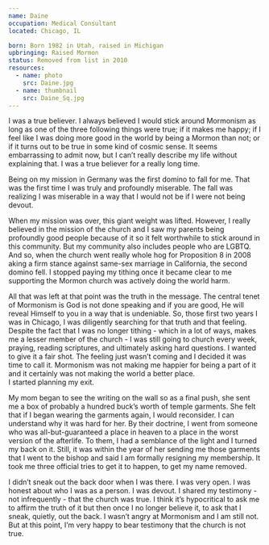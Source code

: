 ```yaml
---
name: Daine
occupation: Medical Consultant 
located: Chicago, IL 

born: Born 1982 in Utah, raised in Michigan 
upbringing: Raised Mormon
status: Removed from list in 2010 
resources: 
  - name: photo
    src: Daine.jpg
  - name: thumbnail
    src: Daine_Sq.jpg
---
```



I was a true believer. I always believed I would stick around Mormonism as long as one of the three following things were true; if it makes me happy; if I feel like I was doing more good in the world by being a Mormon than not; or if it turns out to be true in some kind of cosmic sense. It seems embarrassing to admit now, but I can’t really describe my life without explaining that. I was a true believer for a really long time.

Being on my mission in Germany was the first domino to fall for me. That was the first time I was truly and profoundly miserable. The fall was realizing I was miserable in a way that I would not be if I were not being devout. 

When my mission was over, this giant weight was lifted. However, I really believed in the mission of the church and I saw my parents being profoundly good people because of it so it felt worthwhile to stick around in this community. But my community also includes people who are LGBTQ.  And so, when the church went really whole hog for Proposition 8 in 2008 aking a firm stance against same-sex marriage in California, the second domino fell. I stopped paying my tithing once it became clear to me supporting the Mormon church was actively doing the world harm.

All that was left at that point was the truth in the message. The central tenet of Mormonism is God is not done speaking and if you are good, He will reveal Himself to you in a way that is undeniable. So, those first two years I was in Chicago, I was  diligently searching for that truth and that feeling. Despite the fact that I was no longer tithing - which in a lot of ways, makes me a lesser member of the church - I was still going to church every week, praying, reading scriptures, and ultimately asking hard questions. I wanted to give it a fair shot. The feeling just wasn’t coming and I decided it was time to call it. Mormonism was not making me happier for being a part of it and it certainly was not making the world a better place.  
I started planning my exit.

My mom began to see the writing on the wall so as a final push, she sent me a box of probably a hundred buck’s worth of temple garments. She felt that if I began wearing the garments again, I would reconsider. I can understand why it was hard for her. By their doctrine, I went from someone who was all-but-guaranteed a place in heaven to a place in the worst version of the afterlife. To them, I had a semblance of the light and I turned my back on it. Still, it was within the year of her sending me those garments that I went to the bishop and said I am formally resigning my membership. It took me three official tries to get it to happen, to get my name removed.

 I didn’t sneak out the back door when I was there. I was very open. I was honest about who I was as a person. I was devout. I shared my testimony - not infrequently - that the church was true. I think it’s hypocritical to ask me to affirm the truth of it but then once I no longer believe it, to ask that I sneak, quietly, out the back. I wasn’t angry at Mormonism and I am still not. But at this point, I’m very happy to bear testimony that the church is not true.
